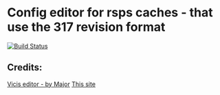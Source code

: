 # Config editor for rsps caches - that use the 317 revision format
[![Build Status](https://travis-ci.org/stavsen/StavsEditor.svg?branch=master)](https://travis-ci.org/stavsen/StavsEditor)


## Credits: ##

[Vicis editor - by Major](https://github.com/Major-/Vicis)
[This site](https://sites.google.com/site/commiesrunescapedocumentation/home)


